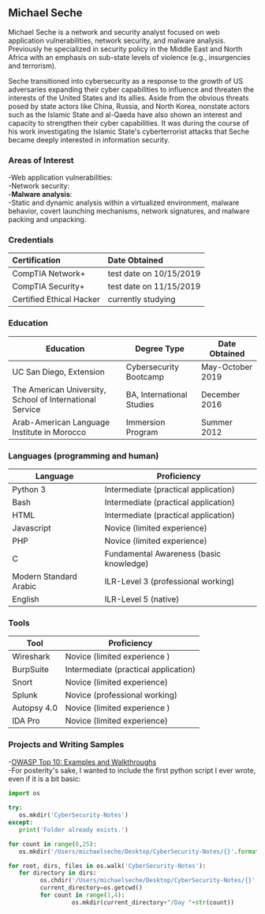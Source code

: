 ## Michael Seche

Michael Seche is a network and security analyst focused on web application vulnerabilities, network security, and malware analysis. Previously he specialized in security policy in the Middle East and North Africa with an emphasis on sub-state levels of violence (e.g., insurgencies and terrorism).

Seche transitioned into cybersecurity as a response to the growth of US adversaries expanding their cyber capabilities to influence and threaten the interests of the United States and its allies. Aside from the obvious threats posed by state actors like China, Russia, and North Korea, nonstate actors such as the Islamic State and al-Qaeda have also shown an interest and capacity to strengthen their cyber capabilities. It was during the course of his work investigating the Islamic State's cyberterrorist attacks that Seche became deeply interested in information security.

### Areas of Interest
-Web application vulnerabilities:       
-Network security:        
-**Malware analysis**:                  
         -Static and dynamic analysis within a virtualized environment, malware behavior, covert launching mechanisms,
          network signatures, and malware packing and unpacking.


### Credentials

| Certification | Date Obtained |       
| :------------ | :------------ |   
| CompTIA Network+ | test date on 10/15/2019 |    
| CompTIA Security+ | test date on 11/15/2019 |   
| Certified Ethical Hacker | currently studying | 

### Education

Education | Degree Type | Date Obtained 
------------ | ------------- | -------------
UC San Diego, Extension | Cybersecurity Bootcamp | May-October 2019
The American University, School of International Service | BA, International Studies | December 2016
Arab-American Language Institute in Morocco | Immersion Program | Summer 2012

### Languages (programming and human)

Language | Proficiency
------------ | ------------
Python 3 | Intermediate (practical application)
Bash | Intermediate (practical application)
HTML | Intermediate (practical application)
Javascript | Novice (limited experience)
PHP | Novice (limited experience)
C | Fundamental Awareness (basic knowledge)
Modern Standard Arabic | ILR-Level 3 (professional working)
English | ILR-Level 5 (native) 

### Tools

Tool | Proficiency
------------ | ------------
Wireshark | Novice (limited experience )
BurpSuite | Intermediate (practical application)
Snort | Novice (limited experience)
Splunk | Novice (professional working)
Autopsy 4.0 | Novice (limited experience )
IDA Pro | Novice (limited experience)

### Projects and Writing Samples
-[OWASP Top 10: Examples and Walkthroughs](https://github.com/mseche/mseche.github.io/tree/master/_posts/OWASP.md)       
-For posterity's sake, I wanted to include the first python script I ever wrote, even if it is a bit basic:  

```python
import os
         
try:
   os.mkdir('CyberSecurity-Notes')
except:
   print('Folder already exists.')

for count in range(0,25):
   os.mkdir('/Users/michaelseche/Desktop/CyberSecurity-Notes/{}'.format("Week "+str(count+1)))

for root, dirs, files in os.walk('CyberSecurity-Notes'):
   for directory in dirs:
         os.chdir('/Users/michaelseche/Desktop/CyberSecurity-Notes/{}'.format(directory))
         current_directory=os.getcwd()
         for count in range(1,4):
                  os.mkdir(current_directory+"/Day "+str(count))
```
            
<!---[Home Network Map](linktobeadded)--->


